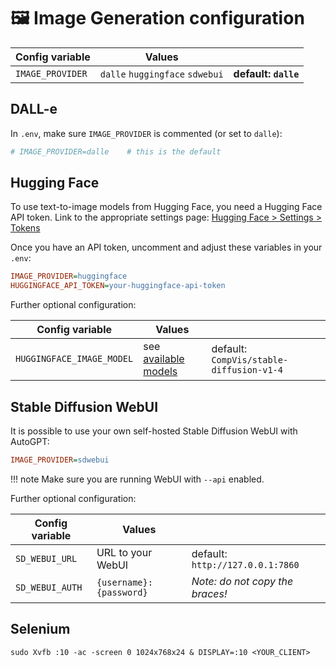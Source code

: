 # 🖼 Image Generation configuration

| Config variable  | Values                          |                      |
| ---------------- | ------------------------------- | -------------------- |
| `IMAGE_PROVIDER` | `dalle` `huggingface` `sdwebui` | **default: `dalle`** |

## DALL-e

In `.env`, make sure `IMAGE_PROVIDER` is commented (or set to `dalle`):

```ini
# IMAGE_PROVIDER=dalle    # this is the default
```

## Hugging Face

To use text-to-image models from Hugging Face, you need a Hugging Face API token.
Link to the appropriate settings page: [Hugging Face > Settings > Tokens](https://huggingface.co/settings/tokens)

Once you have an API token, uncomment and adjust these variables in your `.env`:

```ini
IMAGE_PROVIDER=huggingface
HUGGINGFACE_API_TOKEN=your-huggingface-api-token
```

Further optional configuration:

| Config variable           | Values                 |                                          |
| ------------------------- | ---------------------- | ---------------------------------------- |
| `HUGGINGFACE_IMAGE_MODEL` | see [available models] | default: `CompVis/stable-diffusion-v1-4` |

[available models]: https://huggingface.co/models?pipeline_tag=text-to-image

## Stable Diffusion WebUI

It is possible to use your own self-hosted Stable Diffusion WebUI with AutoGPT:

```ini
IMAGE_PROVIDER=sdwebui
```

!!! note
    Make sure you are running WebUI with `--api` enabled.

Further optional configuration:

| Config variable | Values                  |                                  |
| --------------- | ----------------------- | -------------------------------- |
| `SD_WEBUI_URL`  | URL to your WebUI       | default: `http://127.0.0.1:7860` |
| `SD_WEBUI_AUTH` | `{username}:{password}` | *Note: do not copy the braces!*  |

## Selenium

```shell
sudo Xvfb :10 -ac -screen 0 1024x768x24 & DISPLAY=:10 <YOUR_CLIENT>
```
